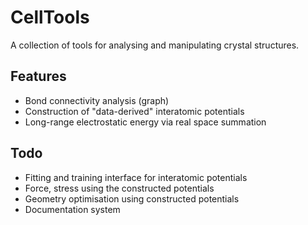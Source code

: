 # CellTools

A collection of tools for analysing and manipulating crystal structures.


## Features

- Bond connectivity analysis (graph)
- Construction of "data-derived" interatomic potentials
- Long-range electrostatic energy via real space summation 

## Todo

- Fitting and training interface for interatomic potentials
- Force, stress using the constructed potentials
- Geometry optimisation using constructed potentials
- Documentation system